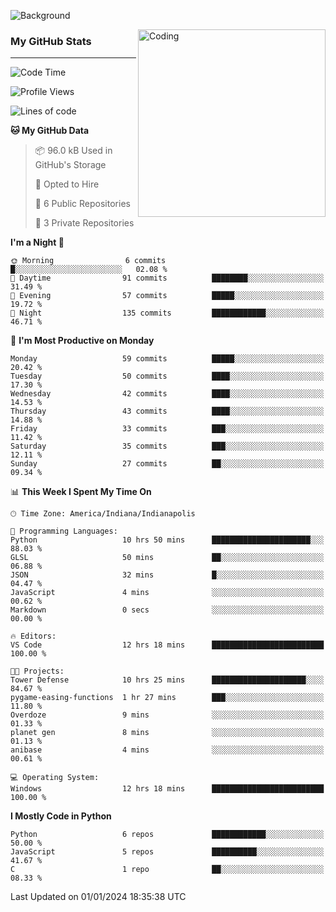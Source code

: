 ![Background](https://github.com/Nguyen-Noah/Nguyen-Noah/assets/112649680/f5d2296f-0508-400c-abcf-47c085708a2a)

<img align="right" alt="Coding" width="300" src="https://cdn.dribbble.com/users/1277312/screenshots/14733298/media/39b1045e593737587dd60e42c8422d1f.gif" >

### My GitHub Stats
---
<!--START_SECTION:waka-->
![Code Time](http://img.shields.io/badge/Code%20Time-13%20hrs%203%20mins-blue)

![Profile Views](http://img.shields.io/badge/Profile%20Views-148-blue)

![Lines of code](https://img.shields.io/badge/From%20Hello%20World%20I%27ve%20Written-70.9%20thousand%20lines%20of%20code-blue)

**🐱 My GitHub Data** 

> 📦 96.0 kB Used in GitHub's Storage 
 > 
> 💼 Opted to Hire
 > 
> 📜 6 Public Repositories 
 > 
> 🔑 3 Private Repositories 
 > 
**I'm a Night 🦉** 

```text
🌞 Morning                6 commits           █░░░░░░░░░░░░░░░░░░░░░░░░   02.08 % 
🌆 Daytime                91 commits          ████████░░░░░░░░░░░░░░░░░   31.49 % 
🌃 Evening                57 commits          █████░░░░░░░░░░░░░░░░░░░░   19.72 % 
🌙 Night                  135 commits         ████████████░░░░░░░░░░░░░   46.71 % 
```
📅 **I'm Most Productive on Monday** 

```text
Monday                   59 commits          █████░░░░░░░░░░░░░░░░░░░░   20.42 % 
Tuesday                  50 commits          ████░░░░░░░░░░░░░░░░░░░░░   17.30 % 
Wednesday                42 commits          ████░░░░░░░░░░░░░░░░░░░░░   14.53 % 
Thursday                 43 commits          ████░░░░░░░░░░░░░░░░░░░░░   14.88 % 
Friday                   33 commits          ███░░░░░░░░░░░░░░░░░░░░░░   11.42 % 
Saturday                 35 commits          ███░░░░░░░░░░░░░░░░░░░░░░   12.11 % 
Sunday                   27 commits          ██░░░░░░░░░░░░░░░░░░░░░░░   09.34 % 
```


📊 **This Week I Spent My Time On** 

```text
🕑︎ Time Zone: America/Indiana/Indianapolis

💬 Programming Languages: 
Python                   10 hrs 50 mins      ██████████████████████░░░   88.03 % 
GLSL                     50 mins             ██░░░░░░░░░░░░░░░░░░░░░░░   06.88 % 
JSON                     32 mins             █░░░░░░░░░░░░░░░░░░░░░░░░   04.47 % 
JavaScript               4 mins              ░░░░░░░░░░░░░░░░░░░░░░░░░   00.62 % 
Markdown                 0 secs              ░░░░░░░░░░░░░░░░░░░░░░░░░   00.00 % 

🔥 Editors: 
VS Code                  12 hrs 18 mins      █████████████████████████   100.00 % 

🐱‍💻 Projects: 
Tower Defense            10 hrs 25 mins      █████████████████████░░░░   84.67 % 
pygame-easing-functions  1 hr 27 mins        ███░░░░░░░░░░░░░░░░░░░░░░   11.80 % 
Overdoze                 9 mins              ░░░░░░░░░░░░░░░░░░░░░░░░░   01.33 % 
planet gen               8 mins              ░░░░░░░░░░░░░░░░░░░░░░░░░   01.13 % 
anibase                  4 mins              ░░░░░░░░░░░░░░░░░░░░░░░░░   00.61 % 

💻 Operating System: 
Windows                  12 hrs 18 mins      █████████████████████████   100.00 % 
```

**I Mostly Code in Python** 

```text
Python                   6 repos             ████████████░░░░░░░░░░░░░   50.00 % 
JavaScript               5 repos             ██████████░░░░░░░░░░░░░░░   41.67 % 
C                        1 repo              ██░░░░░░░░░░░░░░░░░░░░░░░   08.33 % 
```




 Last Updated on 01/01/2024 18:35:38 UTC
<!--END_SECTION:waka-->

<!--
**Nguyen-Noah/Nguyen-Noah** is a ✨ _special_ ✨ repository because its `README.md` (this file) appears on your GitHub profile.

Here are some ideas to get you started:

- 🔭 I’m currently working on ...
- 🌱 I’m currently learning ...
- 👯 I’m looking to collaborate on ...
- 🤔 I’m looking for help with ...
- 💬 Ask me about ...
- 📫 How to reach me: ...
- 😄 Pronouns: ...
- ⚡ Fun fact: ...
-->
